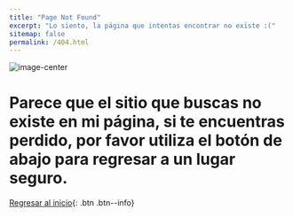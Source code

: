 ```yaml
---
title: "Page Not Found"
excerpt: "Lo siento, la página que intentas encontrar no existe :("
sitemap: false
permalink: /404.html
---
```


![image-center](https://techannouncer.com/wp-content/uploads/2017/12/404.png)

# Parece que el sitio que buscas no existe en mi página, si te encuentras perdido, por favor utiliza el botón de abajo para regresar a un lugar seguro.

[Regresar al inicio](/){: .btn .btn--info}